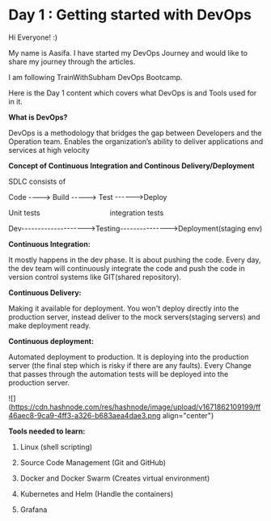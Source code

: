 # Day 1 : Getting started with DevOps

Hi Everyone! :)

My name is Aasifa. I have started my DevOps Journey and would like to share my journey through the articles.

I am following TrainWithSubham DevOps Bootcamp.

Here is the Day 1 content which covers what DevOps is and Tools used for in it.

**What is DevOps?**

DevOps is a methodology that bridges the gap between Developers and the Operation team. Enables the organization’s ability to deliver applications and services at high velocity

**Concept of Continuous Integration and Continous Delivery/Deployment**

SDLC consists of

Code ----&gt; Build -----&gt; Test ------&gt;Deploy

Unit tests                                   integration tests

Dev--------------------&gt;Testing---------------&gt;Deployment(staging env)

**Continuous Integration:**

It mostly happens in the dev phase. It is about pushing the code. Every day, the dev team will continuously integrate the code and push the code in version control systems like GIT(shared repository).

**Continuous Delivery:**

Making it available for deployment. You won't deploy directly into the production server, instead deliver to the mock servers(staging servers) and make deployment ready.

**Continuous deployment:**

Automated deployment to production. It is deploying into the production server (the final step which is risky if there are any faults). Every Change that passes through the automation tests will be deployed into the production server.

![](https://cdn.hashnode.com/res/hashnode/image/upload/v1671862109199/ff46aec8-9ca9-4ff3-a326-b683aea4dae3.png align="center")

**Tools needed to learn:**

1. Linux (shell scripting)
    
2. Source Code Management (Git and GitHub)
    
3. Docker and Docker Swarm (Creates virtual environment)
    
4. Kubernetes and Helm (Handle the containers)
    
5. Grafana